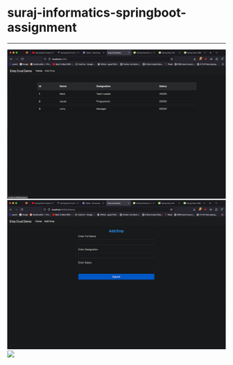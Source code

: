 # suraj-informatics-springboot-assignment
---


<img src= "./src/main/resources/static/images/index.png" >
<img src= "./src/main/resources/static/images/addempform.png" >
<img src= "./src/main/resources/static/images/getiingdataincontroller.png" >